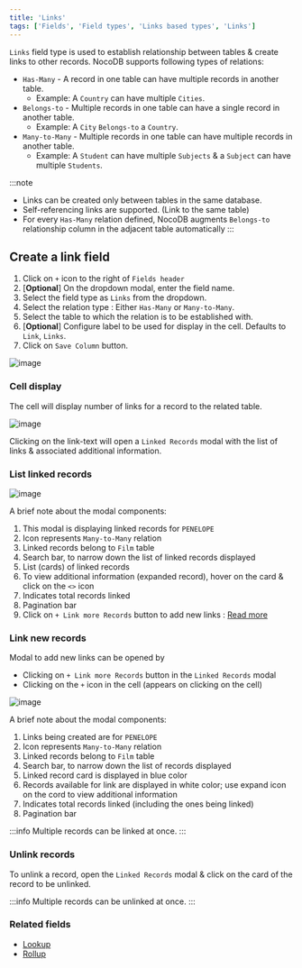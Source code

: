 ```yaml
---
title: 'Links'
tags: ['Fields', 'Field types', 'Links based types', 'Links']
---
```



`Links` field type is used to establish relationship between tables & create links to other records. 
NocoDB supports following types of relations:
- `Has-Many` - A record in one table can have multiple records in another table. 
  - Example: A `Country` can have multiple `Cities`.
- `Belongs-to` - Multiple records in one table can have a single record in another table. 
  - Example: A `City` `Belongs-to` a `Country`.
- `Many-to-Many` - Multiple records in one table can have multiple records in another table. 
  - Example: A `Student` can have multiple `Subjects` & a `Subject` can have multiple `Students`. 

:::note
- Links can be created only between tables in the same database.
- Self-referencing links are supported. (Link to the same table)
- For every `Has-Many` relation defined, NocoDB augments `Belongs-to` relationship column in the adjacent table automatically
:::

## Create a link field
1. Click on `+` icon to the right of `Fields header`
2. [**Optional**] On the dropdown modal, enter the field name.
3. Select the field type as `Links` from the dropdown.
4. Select the relation type : Either `Has-Many` or `Many-to-Many`.
5. Select the table to which the relation is to be established with.
6. [**Optional**] Configure label to be used for display in the cell. Defaults to `Link`, `Links`.
7. Click on `Save Column` button.

![image](/img/v2/fields/links.png)

### Cell display
The cell will display number of links for a record to the related table. 

![image](/img/v2/fields/links-cell-display.png)

Clicking on the link-text will open a `Linked Records` modal with the list of links & associated additional information.

### List linked records

![image](/img/v2/fields/linked-record-modal.png)

A brief note about the modal components:
1. This modal is displaying linked records for `PENELOPE`
2. Icon represents `Many-to-Many` relation
3. Linked records belong to `Film` table
4. Search bar, to narrow down the list of linked records displayed
5. List (cards) of linked records
6. To view additional information (expanded record), hover on the card & click on the `<>` icon
7. Indicates total records linked
8. Pagination bar
9. Click on `+ Link more Records` button to add new links : [Read more](#link-new-records)
 
### Link new records

Modal to add new links can be opened by
- Clicking on `+ Link more Records` button in the `Linked Records` modal
- Clicking on the `+` icon in the cell (appears on clicking on the cell)

![image](/img/v2/fields/add-link-modal.png)

A brief note about the modal components:
1. Links being created are for `PENELOPE`
2. Icon represents `Many-to-Many` relation
3. Linked records belong to `Film` table
4. Search bar, to narrow down the list of records displayed
5. Linked record card is displayed in blue color
6. Records available for link are displayed in white color; use expand icon on the cord to view additional information
7. Indicates total records linked (including the ones being linked)
8. Pagination bar

:::info
Multiple records can be linked at once.
:::

### Unlink records
To unlink a record, open the `Linked Records` modal & click on the card of the record to be unlinked.

:::info
Multiple records can be unlinked at once.
:::

### Related fields
- [Lookup](020.lookup.md)
- [Rollup](030.rollup.md)